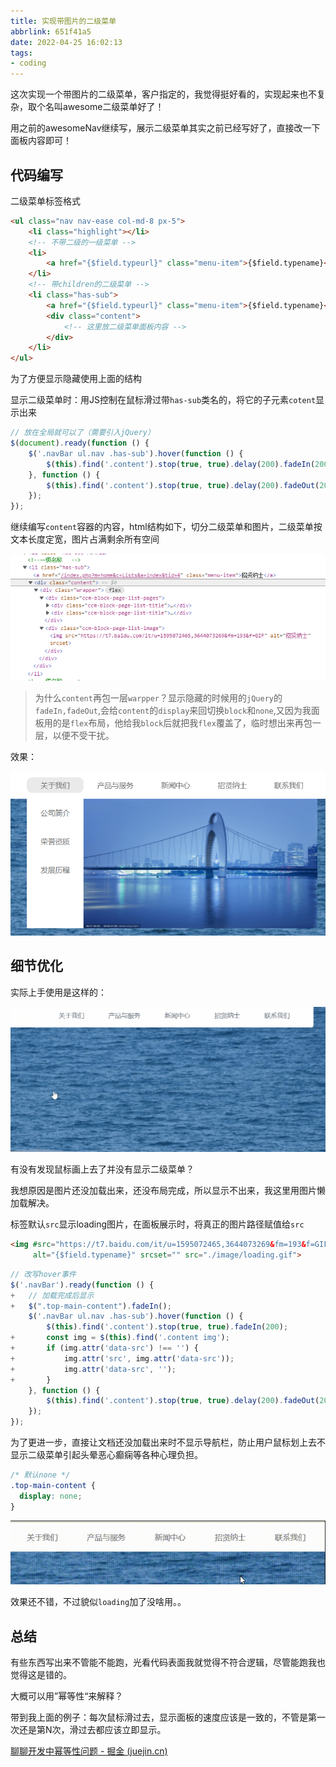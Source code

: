 ```yaml
---
title: 实现带图片的二级菜单
abbrlink: 651f41a5
date: 2022-04-25 16:02:13
tags:
- coding
---
```


这次实现一个带图片的二级菜单，客户指定的，我觉得挺好看的，实现起来也不复杂，取个名叫awesome二级菜单好了！

<!--more-->

用之前的awesomeNav继续写，展示二级菜单其实之前已经写好了，直接改一下面板内容即可！



## 代码编写

二级菜单标签格式

```html
<ul class="nav nav-ease col-md-8 px-5">
    <li class="highlight"></li>
    <!-- 不带二级的一级菜单 -->
    <li>
        <a href="{$field.typeurl}" class="menu-item">{$field.typename}</a>
    </li>
    <!-- 带children的二级菜单 -->
    <li class="has-sub">
        <a href="{$field.typeurl}" class="menu-item">{$field.typename}</a>
        <div class="content">
         	<!-- 这里放二级菜单面板内容 -->  
        </div>
    </li>
</ul>
```

为了方便显示隐藏使用上面的结构

显示二级菜单时：用JS控制在鼠标滑过带`has-sub`类名的，将它的子元素`cotent`显示出来

```javascript
// 放在全局就可以了（需要引入jQuery）
$(document).ready(function () {
    $('.navBar ul.nav .has-sub').hover(function () {
        $(this).find('.content').stop(true, true).delay(200).fadeIn(200);
    }, function () {
        $(this).find('.content').stop(true, true).delay(200).fadeOut(200);
    });
});
```

继续编写`content`容器的内容，html结构如下，切分二级菜单和图片，二级菜单按文本长度定宽，图片占满剩余所有空间

![image-20220425111650710](实现带图片的二级菜单/image-20220425111650710.png)

> 为什么`content`再包一层`warpper`？显示隐藏的时候用的`jQuery`的`fadeIn,fadeOut`,会给`content`的`display`来回切换`block`和`none`,又因为我面板用的是`flex`布局，他给我`block`后就把我`flex`覆盖了，临时想出来再包一层，以便不受干扰。



效果：

![image-20220425111543349](实现带图片的二级菜单/image-20220425111543349.png)



## 细节优化

实际上手使用是这样的：

![CPT2204251124-830x383](实现带图片的二级菜单/CPT2204251124-830x383.gif)

有没有发现鼠标画上去了并没有显示二级菜单？

我想原因是图片还没加载出来，还没布局完成，所以显示不出来，我这里用图片懒加载解决。

标签默认`src`显示loading图片，在面板展示时，将真正的图片路径赋值给`src`

```html
<img #src="https://t7.baidu.com/it/u=1595072465,3644073269&fm=193&f=GIF"
     alt="{$field.typename}" srcset="" src="./image/loading.gif">
```

```javascript
// 改写hover事件
$('.navBar').ready(function () {
+   // 加载完成后显示
+   $(".top-main-content").fadeIn();
    $('.navBar ul.nav .has-sub').hover(function () {
        $(this).find('.content').stop(true, true).fadeIn(200);
+       const img = $(this).find('.content img');
+       if (img.attr('data-src') !== '') {
+           img.attr('src', img.attr('data-src'));
+           img.attr('data-src', '');
+       }
    }, function () {
        $(this).find('.content').stop(true, true).delay(200).fadeOut(200);
    });
});
```

为了更进一步，直接让文档还没加载出来时不显示导航栏，防止用户鼠标划上去不显示二级菜单引起头晕恶心癫痫等各种心理负担。

```css
/* 默认none */
.top-main-content {
  display: none;
}
```

![1650873266375_](实现带图片的二级菜单/1650873266375_.gif)

效果还不错，不过貌似`loading`加了没啥用。。



## 总结

有些东西写出来不管能不能跑，光看代码表面我就觉得不符合逻辑，尽管能跑我也觉得这是错的。

大概可以用”幂等性“来解释？

带到我上面的例子：每次鼠标滑过去，显示面板的速度应该是一致的，不管是第一次还是第N次，滑过去都应该立即显示。

[聊聊开发中幂等性问题 - 掘金 (juejin.cn)](https://juejin.cn/post/6844903815552958477)